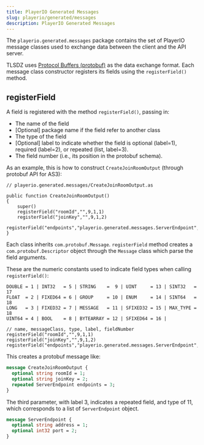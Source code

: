 ```yaml
---
title: PlayerIO Generated Messages
slug: playerio/generated/messages
description: PlayerIO Generated Messages
---
```


The `playerio.generated.messages` package contains the set of PlayerIO message classes used to exchange data between the client and the API server.

TLSDZ uses [Protocol Buffers (protobuf)](https://protobuf.dev/) as the data exchange format. Each message class constructor registers its fields using the `registerField()` method.

## registerField

A field is registered with the method `registerField()`, passing in:

- The name of the field
- [Optional] package name if the field refer to another class
- The type of the field
- [Optional] label to indicate whether the field is optional (label=1), required (label=2), or repeated (list, label=3).
- The field number (i.e., its position in the protobuf schema).

As an example, this is how to construct `CreateJoinRoomOutput` (through protobuf API for AS3):

```as3
// playerio.generated.messages/CreateJoinRoomOutput.as

public function CreateJoinRoomOutput()
{
    super()
    registerField("roomId","",9,1,1)
    registerField("joinKey","",9,1,2)
    registerField("endpoints","playerio.generated.messages.ServerEndpoint",11,3,3)
}
```

Each class inherits `com.protobuf.Message`. `registerField` method creates a `com.protobuf.Descriptor` object through the `Message` class which parse the field arguments.

These are the numeric constants used to indicate field types when calling `registerField()`:

```
DOUBLE = 1 | INT32   = 5 | STRING    =  9 | UINT     = 13 | SINT32   = 17
FLOAT  = 2 | FIXED64 = 6 | GROUP     = 10 | ENUM     = 14 | SINT64   = 18
LONG   = 3 | FIXED32 = 7 | MESSAGE   = 11 | SFIXED32 = 15 | MAX_TYPE = 18
UINT64 = 4 | BOOL    = 8 | BYTEARRAY = 12 | SFIXED64 = 16 |
```

```
// name, messageClass, type, label, fieldNumber
registerField("roomId","",9,1,1)
registerField("joinKey","",9,1,2)
registerField("endpoints","playerio.generated.messages.ServerEndpoint",11,3,3)
```

This creates a protobuf message like:

```protobuf
message CreateJoinRoomOutput {
  optional string roomId = 1;
  optional string joinKey = 2;
  repeated ServerEndpoint endpoints = 3;
}
```

The third parameter, with label 3, indicates a repeated field, and type of 11, which corresponds to a list of `ServerEndpoint` object.

```protobuf
message ServerEndpoint {
  optional string address = 1;
  optional int32 port = 2;
}
```
